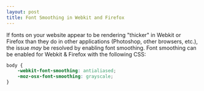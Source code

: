 ```yaml
---
layout: post
title: Font Smoothing in Webkit and Firefox
---
```


If fonts on your website appear to be rendering "thicker" in Webkit or Firefox than they do in other applications (Photoshop, other browsers, etc.), the issue *may* be resolved by enabling font smoothing. Font smoothing can be enabled for Webkit & Firefox with the following CSS:

```css
body {
	-webkit-font-smoothing: antialiased;
	-moz-osx-font-smoothing: grayscale;
}
```
